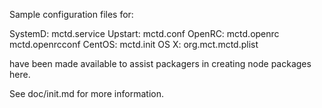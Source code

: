 Sample configuration files for:

SystemD: mctd.service
Upstart: mctd.conf
OpenRC:  mctd.openrc
         mctd.openrcconf
CentOS:  mctd.init
OS X:    org.mct.mctd.plist

have been made available to assist packagers in creating node packages here.

See doc/init.md for more information.
